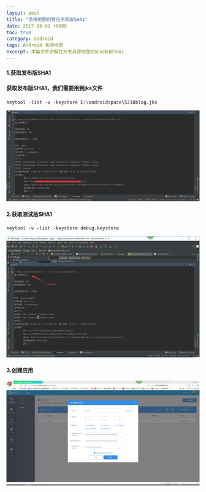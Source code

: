 ```yaml
---
layout: post
title: "高德地图创建应用获取SHA1"
date: 2017-06-01 +0800
toc: true
category: android 
tags: Android 高德地图
excerpt: 本篇文件讲解在开发高德地图时如何获取SHA1
---
```

#### 1.获取发布版SHA1
#### 获取发布版SHA1，我们需要用到jks文件
    keytool -list -v -keystore E:\androidspace\5210blog.jks

![](/img/keystore02.png)
#### 2.获取测试版SHA1
    keytool -v -list -keystore debug.keystore


![](/img/keystore03.png)
#### 3.创建应用
![](/img/keystore04.png)
